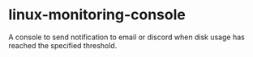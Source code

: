 # linux-monitoring-console
A console to send notification to email or discord when disk usage has reached the specified threshold.